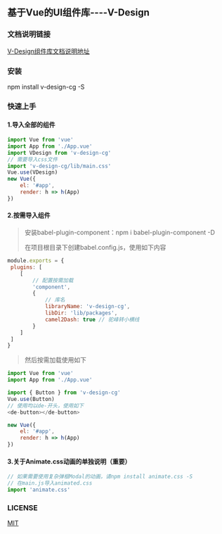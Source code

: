 ## 基于Vue的UI组件库----V-Design

### 文档说明链接

[V-Design组件库文档说明地址]( https://cghbh.github.io/v-design/)

### 安装

npm install v-design-cg -S

### 快速上手

#### 1.导入全部的组件

```js
import Vue from 'vue'
import App from './App.vue'
import VDesign from 'v-design-cg'
// 需要导入css文件
import 'v-design-cg/lib/main.css'
Vue.use(VDesign)
new Vue({
	el: '#app',
	render: h => h(App)
})
```

#### 2.按需导入组件

> 安装babel-plugin-component：npm i babel-plugin-component -D
>
> 在项目根目录下创建babel.config.js，使用如下内容

```js
module.exports = {
 plugins: [
	[
		// 配置按需加载
		'component',
		{
			// 库名
			libraryName: 'v-design-cg',
			libDir: 'lib/packages',
			camel2Dash: true // 驼峰转小横线
		}
	]
 ]
}
```

> 然后按需加载使用如下

```js
import Vue from 'vue'
import App from './App.vue'

import { Button } from 'v-design-cg'
Vue.use(Button)
// 使用均以de-开头，使用如下
<de-button></de-button>

new Vue({
	el: '#app',
	render: h => h(App)
})
```



#### 3.关于Animate.css动画的单独说明（重要）

```js
// 如果需要使用复杂弹框Modal的动画，请npm install animate.css -S
// 在main.js导入animated.css
import 'animate.css'
```

### LICENSE

[MIT](https://github.com/cghbh/lay-ui/blob/master/LICENSE)